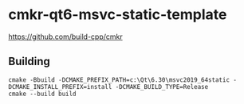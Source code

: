 # cmkr-qt6-msvc-static-template

https://github.com/build-cpp/cmkr


## Building

```
cmake -Bbuild -DCMAKE_PREFIX_PATH=c:\Qt\6.30\msvc2019_64static -DCMAKE_INSTALL_PREFIX=install -DCMAKE_BUILD_TYPE=Release
cmake --build build
```
